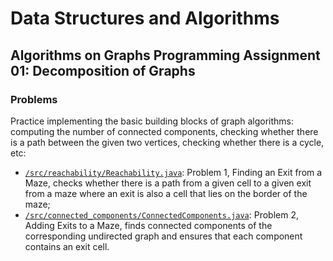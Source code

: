 # Data Structures and Algorithms
## Algorithms on Graphs Programming Assignment 01: Decomposition of Graphs
### Problems
Practice implementing the basic building blocks of graph algorithms: computing the number of connected components, checking whether there is a path between the given two vertices, checking whether there is a cycle, etc:
* [`/src/reachability/Reachability.java`](src/reachability/Reachability.java): Problem 1, Finding an Exit from a Maze, checks whether there is a path from a given cell to a given exit from a maze where an exit is also a cell that lies on the border of the maze;
* [`/src/connected_components/ConnectedComponents.java`](src/connected_components/ConnectedComponents.java): Problem 2, Adding Exits to a Maze, finds connected components of the corresponding undirected graph and ensures that each component contains an exit cell.
